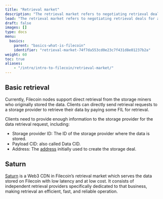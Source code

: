 ```yaml
---
title: "Retrieval market"
description: "The retrieval market refers to negotiating retrieval deals for a provider to serve stored data to a client. In this agreement, the client agrees to pay the retrieval provider a certain amount of FIL for a given piece of data."
lead: "The retrieval market refers to negotiating retrieval deals for a provider to serve stored data to a client. In this agreement, the client agrees to pay the retrieval provider a certain amount of FIL for a given piece of data."
draft: false
images: []
type: docs
menu:
  basics:
    parent: "basics-what-is-filecoin"
    identifier: "retrieval-market-74f7da553cd0e23c7f431d8e01237b2a"
weight: 60
toc: true
aliases:
    - "/intro/intro-to-filecoin/retrieval-market/"
---
```


## Basic retrieval  

Currently, Filecoin nodes support direct retrieval from the storage miners who originally stored the data. Clients can directly send retrieval requests to a storage provider to retrieve their data by paying some FIL for retrieval.  

Clients need to provide enough information to the storage provider for the data retrieval request, including:

- Storage provider ID: The ID of the storage provider where the data is stored.
- Payload CID: also called Data CID.
- Address: The [address](https://docs.filecoin.io/reference/general/glossary/#address) initially used to create the storage deal.

## Saturn

[Saturn](https://saturn.tech/) is a Web3 CDN in Filecoin’s retrieval market which serves the data stored on Filecoin with low latency and at low cost. It consists of independent retrieval providers specifically dedicated to that business, making retrieval an efficient, fast, and reliable operation.
